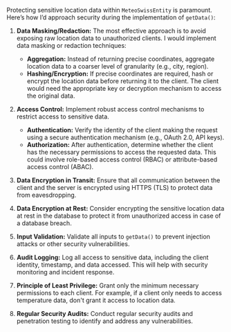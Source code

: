 Protecting sensitive location data within `MeteoSwissEntity` is paramount. Here’s how I’d approach security during the implementation of `getData()`:

1. **Data Masking/Redaction:** The most effective approach is to avoid exposing raw location data to unauthorized clients. I would implement data masking or redaction techniques:
    *   **Aggregation:** Instead of returning precise coordinates, aggregate location data to a coarser level of granularity (e.g., city, region).
    *   **Hashing/Encryption:** If precise coordinates are required, hash or encrypt the location data before returning it to the client. The client would need the appropriate key or decryption mechanism to access the original data.

2. **Access Control:** Implement robust access control mechanisms to restrict access to sensitive data.
    *   **Authentication:** Verify the identity of the client making the request using a secure authentication mechanism (e.g., OAuth 2.0, API keys).
    *   **Authorization:** After authentication, determine whether the client has the necessary permissions to access the requested data.  This could involve role-based access control (RBAC) or attribute-based access control (ABAC).

3. **Data Encryption in Transit:** Ensure that all communication between the client and the server is encrypted using HTTPS (TLS) to protect data from eavesdropping.

4. **Data Encryption at Rest:** Consider encrypting the sensitive location data at rest in the database to protect it from unauthorized access in case of a database breach.

5. **Input Validation:** Validate all inputs to `getData()` to prevent injection attacks or other security vulnerabilities.

6. **Audit Logging:** Log all access to sensitive data, including the client identity, timestamp, and data accessed. This will help with security monitoring and incident response.

7. **Principle of Least Privilege:**  Grant only the minimum necessary permissions to each client. For example, if a client only needs to access temperature data, don't grant it access to location data.

8. **Regular Security Audits:** Conduct regular security audits and penetration testing to identify and address any vulnerabilities.